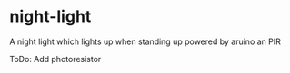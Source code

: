 # night-light
A night light which lights up when standing up powered by aruino an PIR

ToDo: Add photoresistor
